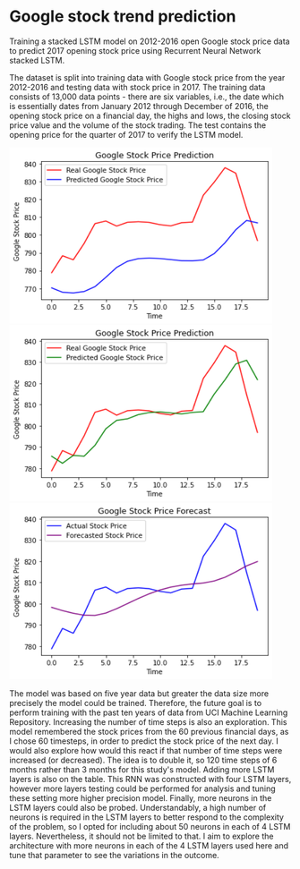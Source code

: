 # Google stock trend prediction
Training a stacked LSTM model on 2012-2016 open Google stock price data to predict 2017 opening stock price using Recurrent Neural Network stacked LSTM. 

The dataset is split into training data with Google stock price from the year 2012-2016 and testing data with stock price in 2017. The training data consists of 13,000 data points - there are six variables, i.e., the date which is essentially dates from January 2012 through December of 2016, the opening stock price on a financial day, the highs and lows, the closing stock price value and the volume of the stock trading. The test contains the opening price for the quarter of 2017 to verify the LSTM model. 


<img src = "results/GS1.png" width = "470" height = "315">

<img src = "results/60-1.png" width = "470" height = "315">

<img src = "results/60-4.png" width = "470" height = "315">

The model was based on five year data but greater the data size more precisely the model could be trained. Therefore, the future goal is to perform training with the past ten years of data from UCI Machine Learning Repository. Increasing the number of time steps is also an exploration. This model remembered the stock prices from the 60 previous financial days, as I chose 60 timesteps, in order to predict the stock price of the next day. I would also explore how would this react if that number of time steps were increased (or decreased). The idea is to double it, so 120 time steps of 6 months rather than 3 months for this study's model. Adding more LSTM layers is also on the table. This RNN was constructed with four LSTM layers, however more layers testing could be performed for analysis and tuning these setting more higher precision model. Finally, more neurons in the LSTM layers could also be probed. Understandably, a high number of neurons is required in the LSTM layers to better respond to the complexity of the problem, so I opted for including about 50 neurons in each of 4 LSTM layers. Nevertheless, it should not be limited to that. I aim to explore the architecture with more neurons in each of the 4 LSTM layers used here and tune that parameter to see the variations in the outcome.
